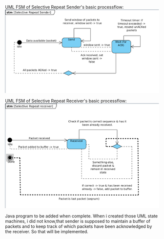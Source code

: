 UML FSM of Selective Repeat Sender's  basic processflow:
![UML FSM of Selective Repeat Sender's  basic processflow](https://github.com/jukkajo/Selective-Repeat/blob/main/FSMSender.png)

UML FSM of Selective Repeat Receiver's  basic processflow:
![UML FSM of Selective Repeat Receiver's  basic processflow](https://github.com/jukkajo/Selective-Repeat/blob/main/FSMReceiver.png)

Java program to be added when complete. When i created those UML state machines, i did not know,that sender is supposed to maintain a buffer of packets and to keep track of which packets have been acknowledged by the receiver. So that will be implemented.
